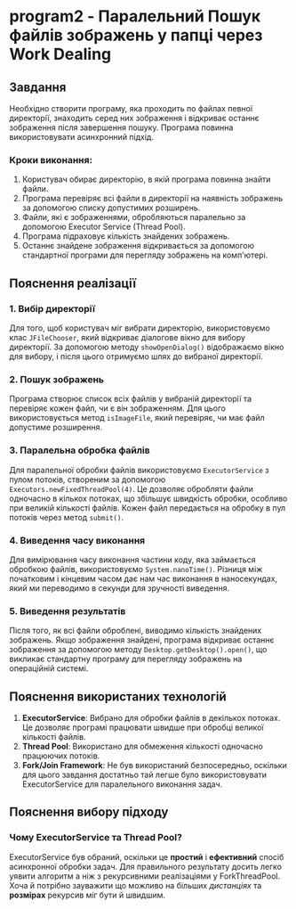 # program2 - Паралельний Пошук файлів зображень у папці через Work Dealing

## Завдання

Необхідно створити програму, яка проходить по файлах певної директорії, знаходить серед них зображення і відкриває останнє зображення після завершення пошуку. Програма повинна використовувати асинхронний підхід.

### Кроки виконання:
1. Користувач обирає директорію, в якій програма повинна знайти файли.
2. Програма перевіряє всі файли в директорії на наявність зображень за допомогою списку допустимих розширень.
3. Файли, які є зображеннями, обробляються паралельно за допомогою Executor Service (Thread Pool).
4. Програма підраховує кількість знайдених зображень.
5. Останнє знайдене зображення відкривається за допомогою стандартної програми для перегляду зображень на комп'ютері.

## Пояснення реалізації

### 1. Вибір директорії
Для того, щоб користувач міг вибрати директорію, використовуємо клас `JFileChooser`, який відкриває діалогове вікно для вибору директорії. За допомогою методу `showOpenDialog()` відображаємо вікно для вибору, і після цього отримуємо шлях до вибраної директорії.

### 2. Пошук зображень
Програма створює список всіх файлів у вибраній директорії та перевіряє кожен файл, чи є він зображенням. Для цього використовується метод `isImageFile`, який перевіряє, чи має файл допустиме розширення.

### 3. Паралельна обробка файлів
Для паралельної обробки файлів використовуємо `ExecutorService` з пулом потоків, створеним за допомогою `Executors.newFixedThreadPool(4)`. Це дозволяє обробляти файли одночасно в кількох потоках, що збільшує швидкість обробки, особливо при великій кількості файлів. Кожен файл передається на обробку в пул потоків через метод `submit()`.

### 4. Виведення часу виконання
Для вимірювання часу виконання частини коду, яка займається обробкою файлів, використовуємо `System.nanoTime()`. Різниця між початковим і кінцевим часом дає нам час виконання в наносекундах, який ми переводимо в секунди для зручності виведення.

### 5. Виведення результатів
Після того, як всі файли оброблені, виводимо кількість знайдених зображень. Якщо зображення знайдені, програма відкриває останнє зображення за допомогою методу `Desktop.getDesktop().open()`, що викликає стандартну програму для перегляду зображень на операційній системі.

## Пояснення використаних технологій

1. **ExecutorService**: Вибрано для обробки файлів в декількох потоках. Це дозволяє програмі працювати швидше при обробці великої кількості файлів.
2. **Thread Pool**: Використано для обмеження кількості одночасно працюючих потоків.
3. **Fork/Join Framework**: Не був використаний безпосередньо, оскільки для цього завдання достатньо тай легше було використовувати ExecutorService для паралельного виконання задач.

## Пояснення вибору підходу

### Чому ExecutorService та Thread Pool?

ExecutorService був обраний, оскільки це **простий** і **ефективний** спосіб асинхронної обробки задач. Для правильного результату досить легко уявити алгоритм а ніж з рекурсивними реалізаціями у ForkThreadPool. Хоча й потрібно зауважити що можливо на більших _дистанціях_ та **розмірах** рекурсив міг бути й швидшим.
